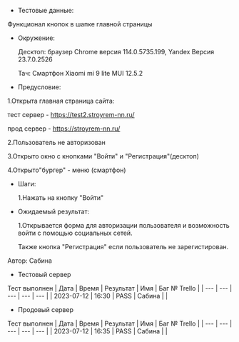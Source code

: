 * Тестовые данные:

 Функционал кнопок в шапке главной страницы
 
 * Окружение: 

	Десктоп: браузер Chrome версия 114.0.5735.199, Yandex Версия 23.7.0.2526
	
	Тач: Cмартфон Xiaomi mi 9 lite MUI 12.5.2
 
* Предусловие:

 1.Открыта главная страница сайта:
 
 тест сервер - https://test2.stroyrem-nn.ru/ 
 
 прод сервер - https://stroyrem-nn.ru/
 
 2.Пользователь не авторизован
 
 3.Открыто окно с кнопками "Войти" и "Регистрация"(десктоп)
 
 4.Открыто"бургер" - меню (смартфон)

* Шаги:

  1.Нажать на кнопку "Войти"

* Ожидаемый результат:

  1.Открывается форма для авторизации пользователя и возможность войти с помощью социальных сетей.
  
  Также кнопка "Регистрация" если пользователь не зарегистирован.


Автор: Сабина

* Тестовый сервер 

Тест выполнен
| Дата | Время | Результат | Имя | Баг № Trello |
| --- | --- | --- | --- | --- |
| 2023-07-12 | 16:30 | PASS | Сабина |   | 

* Продовый сервер

Тест выполнен
| Дата | Время | Результат | Имя | Баг № Trello |
| --- | --- | --- | --- | --- |
| 2023-07-12 | 16:35 | PASS | Сабина |   | 
